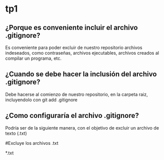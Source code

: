 # tp1

## ¿Porque es conveniente incluir el archivo .gitignore?
Es conveniente para poder excluir de nuestro repositorio archivos indeseados, como contraseñas, archivos ejecutables, archivos creados al compilar un programa, etc.

## ¿Cuando se debe hacer la inclusión del archivo .gitignore?
Debe hacerse al comienzo de nuestro repositorio, en la carpeta raiz, incluyendolo con git add .gitignore

## ¿Como configuraría el archivo .gitignore?
Podría ser de la siguiente manera, con el objetivo de excluir un archivo de texto (.txt)


#Excluye los archivos .txt


*.txt